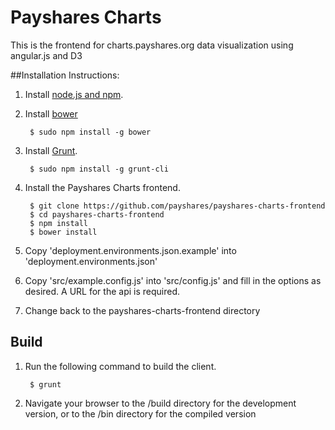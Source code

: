 # Payshares Charts

This is the frontend for charts.payshares.org data visualization using angular.js and D3

##Installation Instructions:

1. Install [node.js and npm](http://nodejs.org/).
2. Install [bower](http://bower.io/)

        $ sudo npm install -g bower
        
2. Install [Grunt](http://gruntjs.com/).

        $ sudo npm install -g grunt-cli
    
3. Install the Payshares Charts frontend.
    
        $ git clone https://github.com/payshares/payshares-charts-frontend
        $ cd payshares-charts-frontend
        $ npm install
        $ bower install
        
4. Copy 'deployment.environments.json.example' into 'deployment.environments.json'
5. Copy 'src/example.config.js' into 'src/config.js' and fill in the options as desired. A URL for the api is required.
6. Change back to the payshares-charts-frontend directory

## Build

1. Run the following command to build the client.    

        $ grunt

2. Navigate your browser to the /build directory for the development version, or to the /bin directory for the compiled version